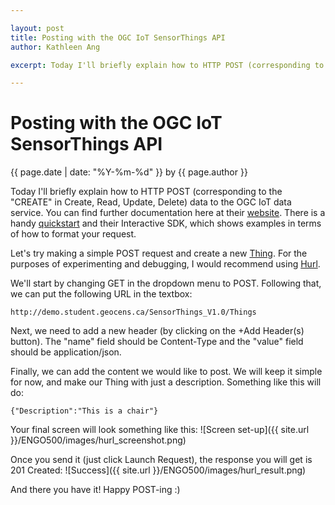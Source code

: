 ```yaml
--- 

layout: post
title: Posting with the OGC IoT SensorThings API
author: Kathleen Ang

excerpt: Today I'll briefly explain how to HTTP POST (corresponding to the "CREATE" in Create, Read, Update, Delete) data to the OGC IoT data service.

---
```

# Posting with the OGC IoT SensorThings API 
<p class='blog-post-meta'>{{ page.date | date: "%Y-%m-%d" }} by {{ page.author }}</p>

Today I'll briefly explain how to HTTP POST (corresponding to the "CREATE" in Create, Read, Update, Delete) data to the OGC IoT data service. You can find further documentation here at their [website](http://ogc-iot.github.io/ogc-iot-api/index.html). There is a handy [quickstart](http://ogc-iot.github.io/ogc-iot-api/quickstart.html) and their Interactive SDK, which shows examples in terms of how to format your request.

Let's try making a simple POST request and create a new [Thing](http://ogc-iot.github.io/ogc-iot-api/datamodel.html). For the purposes of experimenting and debugging, I would recommend using [Hurl](http://www.hurl.it/). 

We'll start by changing GET in the dropdown menu to POST. Following that, we can put the following URL in the textbox:

    http://demo.student.geocens.ca/SensorThings_V1.0/Things

Next, we need to add a new header (by clicking on the +Add Header(s) button). The "name" field should be Content-Type and the "value" field should be application/json.

Finally, we can add the content we would like to post. We will keep it simple for now, and make our Thing with just a description. Something like this will do:

    {"Description":"This is a chair"}

Your final screen will look something like this:
![Screen set-up]({{ site.url }}/ENGO500/images/hurl_screenshot.png)

Once you send it (just click Launch Request), the response you will get is 201 Created:
![Success]({{ site.url }}/ENGO500/images/hurl_result.png)

And there you have it! Happy POST-ing :)

